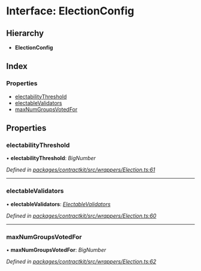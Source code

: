 # Interface: ElectionConfig

## Hierarchy

* **ElectionConfig**

## Index

### Properties

* [electabilityThreshold](_wrappers_election_.electionconfig.md#electabilitythreshold)
* [electableValidators](_wrappers_election_.electionconfig.md#electablevalidators)
* [maxNumGroupsVotedFor](_wrappers_election_.electionconfig.md#maxnumgroupsvotedfor)

## Properties

###  electabilityThreshold

• **electabilityThreshold**: *BigNumber*

*Defined in [packages/contractkit/src/wrappers/Election.ts:61](https://github.com/celo-org/celo-monorepo/blob/06adf8b7a/packages/contractkit/src/wrappers/Election.ts#L61)*

___

###  electableValidators

• **electableValidators**: *[ElectableValidators](_wrappers_election_.electablevalidators.md)*

*Defined in [packages/contractkit/src/wrappers/Election.ts:60](https://github.com/celo-org/celo-monorepo/blob/06adf8b7a/packages/contractkit/src/wrappers/Election.ts#L60)*

___

###  maxNumGroupsVotedFor

• **maxNumGroupsVotedFor**: *BigNumber*

*Defined in [packages/contractkit/src/wrappers/Election.ts:62](https://github.com/celo-org/celo-monorepo/blob/06adf8b7a/packages/contractkit/src/wrappers/Election.ts#L62)*
